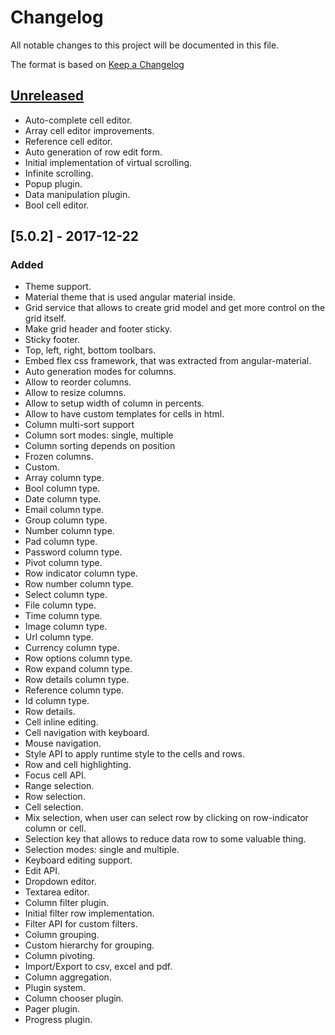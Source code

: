 # Changelog

All notable changes to this project will be documented in this file.

The format is based on [Keep a Changelog](http://keepachangelog.com/en/1.0.0/)

## [Unreleased]

* Auto-complete cell editor.
* Array cell editor improvements.
* Reference cell editor.
* Auto generation of row edit form.
* Initial implementation of virtual scrolling.
* Infinite scrolling.
* Popup plugin.
* Data manipulation plugin.
* Bool cell editor.

## [5.0.2] - 2017-12-22

### Added

* Theme support.
* Material theme that is used angular material inside.
* Grid service that allows to create grid model and get more control on the grid itself.
* Make grid header and footer sticky.
* Sticky footer.
* Top, left, right, bottom toolbars.
* Embed flex css framework, that was extracted from angular-material.
* Auto generation modes for columns.
* Allow to reorder columns.
* Allow to resize columns.
* Allow to setup width of column in percents.
* Allow to have custom templates for cells in html.
* Column multi-sort support
* Column sort modes: single, multiple
* Column sorting depends on position
* Frozen columns.
* Custom.
* Array column type.
* Bool column type.
* Date column type.
* Email column type.
* Group column type.
* Number column type.
* Pad column type.
* Password column type.
* Pivot column type.
* Row indicator column type.
* Row number column type.
* Select column type.
* File column type.
* Time column type.
* Image column type.
* Url column type.
* Currency column type.
* Row options column type.
* Row expand column type.
* Row details column type.
* Reference column type.
* Id column type.
* Row details.
* Cell inline editing.
* Cell navigation with keyboard.
* Mouse navigation.
* Style API to apply runtime style to the cells and rows.
* Row and cell highlighting.
* Focus cell API.
* Range selection.
* Row selection.
* Cell selection.
* Mix selection, when user can select row by clicking on row-indicator column or cell.
* Selection key that allows to reduce data row to some valuable thing.
* Selection modes: single and multiple.
* Keyboard editing support.
* Edit API.
* Dropdown editor.
* Textarea editor.
* Column filter plugin.
* Initial filter row implementation.
* Filter API for custom filters.
* Column grouping.
* Custom hierarchy for grouping.
* Column pivoting.
* Import/Export to csv, excel and pdf.
* Column aggregation.
* Plugin system.
* Column chooser plugin.
* Pager plugin.
* Progress plugin.

[unreleased]: https://github.com/qgrid/ng/compare/v5.0.2...HEAD
[5.0.0]: https://github.com/qgrid/ng/compare/v5.0.2...v1.0.7
[1.0.7]: https://github.com/qgrid/ng/compare/v1.0.7...v1.0.6
[1.0.6]: https://github.com/qgrid/ng/compare/v1.0.6...v1.0.5
[1.0.5]: https://github.com/qgrid/ng/compare/v1.0.5...v1.0.4
[1.0.4]: https://github.com/qgrid/ng/compare/v1.0.4...v1.0.3
[1.0.3]: https://github.com/qgrid/ng/compare/v1.0.3...v1.0.2
[1.0.2]: https://github.com/qgrid/ng/compare/v1.0.2...v1.0.1
